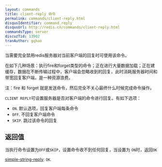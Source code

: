 ```yaml
---
layout: commands
title: client-reply 命令
permalink: commands/client-reply.html
disqusIdentifier: command_reply
disqusUrl: http://redis.cn/commands/client-reply.html
commandsType: server
discuzTid: 13902
tranAuthor: gqhao
---
```

当需要完全禁用redis服务器对当前客户端的回复时可使用该命令。

在如下几种场景：执行fire和forget类型的命令；正在进行大量数据加载；正在建缓存，数据在不断传输过程中，客户端会忽略收到的回复，此时消耗服务器时间和带宽回复客户端，是一种资源浪费。

注：fire 和 forget 就是发送命令，然后完全不关心最终什么时候完成命令操作。

`CLIENT REPLY`可设置服务器是否对客户端的命令进行回复。有如下选项：
* `ON`.   默认选项，回复客户端每条命令
* `OFF`.  不回复客户端命令
* `SKIP`. 跳过该命令的回复

## 返回值
   当执行命令设置为`OFF`或`SKIP`，设置命令收不到任何回复，当设置为 `ON`时，返回`OK`
   
[simple-string-reply](/topics/protocol.html#simple-string-reply): `OK`.

